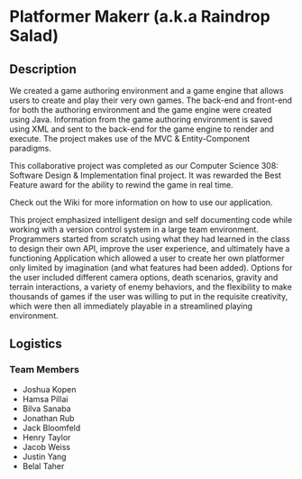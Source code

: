 # Platformer Makerr (a.k.a Raindrop Salad)

## Description
We created a game authoring environment and a game engine that allows users to create and play their very own games. The back-end and front-end for both the authoring environment and the game engine were created using Java. Information from the game authoring environment is saved using XML and sent to the back-end for the game engine to render and execute. The project makes use of the MVC & Entity-Component paradigms.

This collaborative project was completed as our Computer Science 308: Software Design & Implementation final project. It was rewarded the Best Feature award for the ability to rewind the game in real time.

Check out the Wiki for more information on how to use our application.

This project emphasized intelligent design and self documenting code while working with a version control system in a large team environment. Programmers started from scratch using what they had learned in the class to design their own API, improve the user experience, and ultimately have a functioning Application which allowed a user to create her own platformer only limited by imagination (and what features had been added). Options for the user included different camera options, death scenarios, gravity and terrain interactions, a variety of enemy behaviors, and the flexibility to make thousands of games if the user was willing to put in the requisite creativity, which were then all immediately playable in a streamlined playing environment.

## Logistics

### Team Members
* Joshua Kopen
* Hamsa Pillai
* Bilva Sanaba
* Jonathan Rub
* Jack Bloomfeld
* Henry Taylor
* Jacob Weiss
* Justin Yang
* Belal Taher

